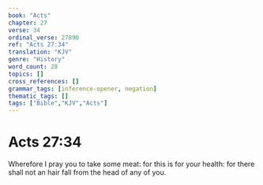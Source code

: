 ```yaml
---
book: "Acts"
chapter: 27
verse: 34
ordinal_verse: 27890
ref: "Acts 27:34"
translation: "KJV"
genre: "History"
word_count: 28
topics: []
cross_references: []
grammar_tags: [inference-opener, negation]
thematic_tags: []
tags: ["Bible","KJV","Acts"]
---
```


# Acts 27:34

Wherefore I pray you to take some meat: for this is for your health: for there shall not an hair fall from the head of any of you.
